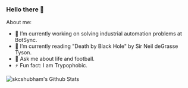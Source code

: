 ### Hello there 👋

<!--
**skcshubham/skcshubham** is a ✨ _special_ ✨ repository because its `README.md` (this file) appears on your GitHub profile. -->

About me:

- 🔭 I’m currently working on solving industrial automation problems at BotSync.
- 👯 I’m currently reading "Death by Black Hole" by Sir Neil deGrasse Tyson.
- 💬 Ask me about life and football.
- ⚡ Fun fact: I am Trypophobic.


<img align="left" alt="skcshubham's Github Stats" src="https://github-readme-stats.vercel.app/api?username=skcshubham&show_icons=true&hide_border=true" />
